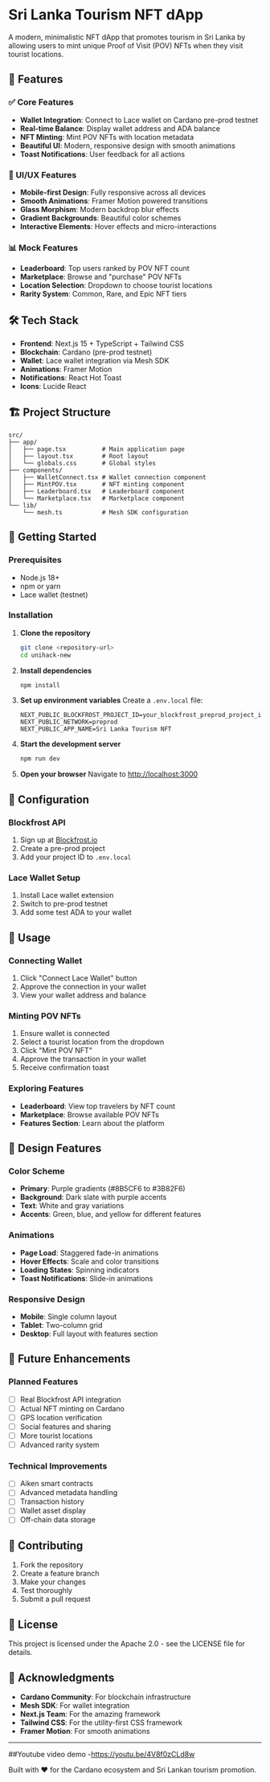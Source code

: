 # Sri Lanka Tourism NFT dApp

A modern, minimalistic NFT dApp that promotes tourism in Sri Lanka by allowing users to mint unique Proof of Visit (POV) NFTs when they visit tourist locations.

## 🚀 Features

### ✅ Core Features
- **Wallet Integration**: Connect to Lace wallet on Cardano pre-prod testnet
- **Real-time Balance**: Display wallet address and ADA balance
- **NFT Minting**: Mint POV NFTs with location metadata
- **Beautiful UI**: Modern, responsive design with smooth animations
- **Toast Notifications**: User feedback for all actions

### 🎨 UI/UX Features
- **Mobile-first Design**: Fully responsive across all devices
- **Smooth Animations**: Framer Motion powered transitions
- **Glass Morphism**: Modern backdrop blur effects
- **Gradient Backgrounds**: Beautiful color schemes
- **Interactive Elements**: Hover effects and micro-interactions

### 📊 Mock Features
- **Leaderboard**: Top users ranked by POV NFT count
- **Marketplace**: Browse and "purchase" POV NFTs
- **Location Selection**: Dropdown to choose tourist locations
- **Rarity System**: Common, Rare, and Epic NFT tiers

## 🛠 Tech Stack

- **Frontend**: Next.js 15 + TypeScript + Tailwind CSS
- **Blockchain**: Cardano (pre-prod testnet)
- **Wallet**: Lace wallet integration via Mesh SDK
- **Animations**: Framer Motion
- **Notifications**: React Hot Toast
- **Icons**: Lucide React

## 🏗 Project Structure

```
src/
├── app/
│   ├── page.tsx          # Main application page
│   ├── layout.tsx        # Root layout
│   └── globals.css       # Global styles
├── components/
│   ├── WalletConnect.tsx # Wallet connection component
│   ├── MintPOV.tsx       # NFT minting component
│   ├── Leaderboard.tsx   # Leaderboard component
│   └── Marketplace.tsx   # Marketplace component
└── lib/
    └── mesh.ts           # Mesh SDK configuration
```

## 🚀 Getting Started

### Prerequisites
- Node.js 18+ 
- npm or yarn
- Lace wallet (testnet)

### Installation

1. **Clone the repository**
   ```bash
   git clone <repository-url>
   cd unihack-new
   ```

2. **Install dependencies**
   ```bash
   npm install
   ```

3. **Set up environment variables**
   Create a `.env.local` file:
   ```env
   NEXT_PUBLIC_BLOCKFROST_PROJECT_ID=your_blockfrost_preprod_project_id
   NEXT_PUBLIC_NETWORK=preprod
   NEXT_PUBLIC_APP_NAME=Sri Lanka Tourism NFT
   ```

4. **Start the development server**
   ```bash
   npm run dev
   ```

5. **Open your browser**
   Navigate to [http://localhost:3000](http://localhost:3000)

## 🔧 Configuration

### Blockfrost API
1. Sign up at [Blockfrost.io](https://blockfrost.io)
2. Create a pre-prod project
3. Add your project ID to `.env.local`

### Lace Wallet Setup
1. Install Lace wallet extension
2. Switch to pre-prod testnet
3. Add some test ADA to your wallet

## 🎯 Usage

### Connecting Wallet
1. Click "Connect Lace Wallet" button
2. Approve the connection in your wallet
3. View your wallet address and balance

### Minting POV NFTs
1. Ensure wallet is connected
2. Select a tourist location from the dropdown
3. Click "Mint POV NFT"
4. Approve the transaction in your wallet
5. Receive confirmation toast

### Exploring Features
- **Leaderboard**: View top travelers by NFT count
- **Marketplace**: Browse available POV NFTs
- **Features Section**: Learn about the platform

## 🎨 Design Features

### Color Scheme
- **Primary**: Purple gradients (#8B5CF6 to #3B82F6)
- **Background**: Dark slate with purple accents
- **Text**: White and gray variations
- **Accents**: Green, blue, and yellow for different features

### Animations
- **Page Load**: Staggered fade-in animations
- **Hover Effects**: Scale and color transitions
- **Loading States**: Spinning indicators
- **Toast Notifications**: Slide-in animations

### Responsive Design
- **Mobile**: Single column layout
- **Tablet**: Two-column grid
- **Desktop**: Full layout with features section

## 🔮 Future Enhancements

### Planned Features
- [ ] Real Blockfrost API integration
- [ ] Actual NFT minting on Cardano
- [ ] GPS location verification
- [ ] Social features and sharing
- [ ] More tourist locations
- [ ] Advanced rarity system

### Technical Improvements
- [ ] Aiken smart contracts
- [ ] Advanced metadata handling
- [ ] Transaction history
- [ ] Wallet asset display
- [ ] Off-chain data storage

## 🤝 Contributing

1. Fork the repository
2. Create a feature branch
3. Make your changes
4. Test thoroughly
5. Submit a pull request

## 📄 License

This project is licensed under the Apache 2.0 - see the LICENSE file for details.

## 🙏 Acknowledgments

- **Cardano Community**: For blockchain infrastructure
- **Mesh SDK**: For wallet integration
- **Next.js Team**: For the amazing framework
- **Tailwind CSS**: For the utility-first CSS framework
- **Framer Motion**: For smooth animations

---

##Youtube video demo
-https://youtu.be/4V8f0zCLd8w

Built with ❤️ for the Cardano ecosystem and Sri Lankan tourism promotion.
